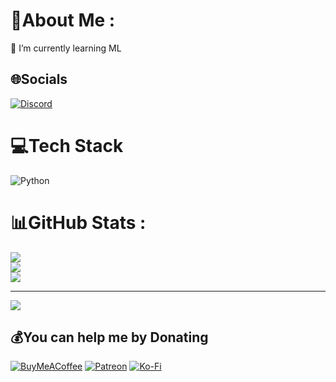 # 💫About Me :
🌱 I’m currently learning ML

## 🌐Socials
[![Discord](https://img.shields.io/badge/Discord-%237289DA.svg?logo=discord&logoColor=white)](htttps://discord.gg/bpYaqGGjBn) 

# 💻Tech Stack
![Python](https://img.shields.io/badge/python-3670A0?style=for-the-badge&logo=python&logoColor=ffdd54)
# 📊GitHub Stats :
![](https://github-readme-stats.vercel.app/api?username=iitrofxdev&theme=dark&hide_border=false&include_all_commits=true&count_private=true)<br/>
![](https://github-readme-streak-stats.herokuapp.com/?user=iitrofxdev&theme=dark&hide_border=false)<br/>
![](https://github-readme-stats.vercel.app/api/top-langs/?username=iitrofxdev&theme=dark&hide_border=false&include_all_commits=true&count_private=true&layout=compact)

---
[![](https://visitcount.itsvg.in/api?id=iitrofxdev&icon=0&color=0)](https://visitcount.itsvg.in)

  ## 💰You can help me by Donating
  [![BuyMeACoffee](https://img.shields.io/badge/Buy%20Me%20a%20Coffee-ffdd00?style=for-the-badge&logo=buy-me-a-coffee&logoColor=black)](https://buymeacoffee.com/iitrofxdev) [![Patreon](https://img.shields.io/badge/Patreon-F96854?style=for-the-badge&logo=patreon&logoColor=white)](https://patreon.com/deviitrofx) [![Ko-Fi](https://img.shields.io/badge/Ko--fi-F16061?style=for-the-badge&logo=ko-fi&logoColor=white)](https://ko-fi.com/iitrofxdev) 

  <!-- Proudly created with GPRM ( https://gprm.itsvg.in ) -->
  
